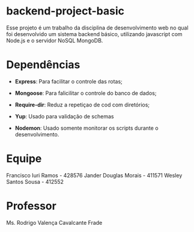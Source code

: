 # backend-project-basic
Esse projeto é um trabalho da disciplina de desenvolvimento web no qual foi desenvolvido um sistema backend básico, utilizando javascript com Node.js e o servidor NoSQL MongoDB.

# Dependências
+ **Express**: Para facilitar o controle das rotas;

+ **Mongoose**: Para falicilitar o controle do banco de dados;

+ **Require-dir**: Reduz a repetiçao de cod com diretórios;

+ **Yup**: Usado para validação de schemas

+ **Nodemon**: Usado somente monitorar os scripts durante o desenvolvimento.

# Equipe
Francisco Iuri Ramos - 428576 
Jander Douglas Morais - 411571 
Wesley Santos Sousa - 412552

# Professor
Ms. Rodrigo Valença Cavalcante Frade
